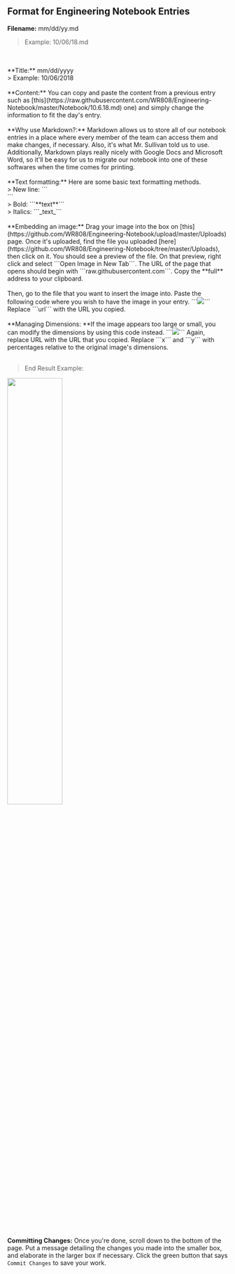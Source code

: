 ## Format for Engineering Notebook Entries

**Filename:** mm/dd/yy.md
<br>
> Example: 10/06/18.md
<br>
<br>
**Title:** mm/dd/yyyy
<br>
> Example: 10/06/2018
<br>
<br>
**Content:** You can copy and paste the content from a previous entry such as [this](https://raw.githubusercontent.com/WR808/Engineering-Notebook/master/Notebook/10.6.18.md) one) and simply change the information to fit the day's entry.
<br>
<br>
**Why use Markdown?:** Markdown allows us to store all of our notebook entries in a place where every member of the team can access them and make changes, if necessary. Also, it's what Mr. Sullivan told us to use. Additionally, Markdown plays really nicely with Google Docs and Microsoft Word, so it'll be easy for us to migrate our notebook into one of these softwares when the time comes for printing.
<br>
<br>
**Text formatting:** Here are some basic text formatting methods.
<br>
> New line:
  ```<br>```
<br>
> Bold: 
  ```**text**```
<br>
> Italics: ```_text_```
<br>
<br>
**Embedding an image:** Drag your image into the box on [this](https://github.com/WR808/Engineering-Notebook/upload/master/Uploads) page. Once it's uploaded, find the file you uploaded [here](https://github.com/WR808/Engineering-Notebook/tree/master/Uploads), then click on it. You should see a preview of the file. On that preview, right click and select ```Open Image in New Tab```. The URL of the page that opens should begin with ```raw.githubusercontent.com```. Copy the **full** address to your clipboard.
<br>
<br>
Then, go to the file that you want to insert the image into. Paste the following code where you wish to have the image in your entry. ```<img src="url">``` Replace ```url``` with the URL you copied. 
<br>
<br>
**Managing Dimensions: **If the image appears too large or small, you can modify the dimensions by using this code instead. ```<img src="url" width="x%" height="y%">``` Again, replace URL with the URL that you copied. Replace ```x``` and ```y``` with percentages relative to the original image's dimensions.<br>
<br>

> End Result Example:

<img src="https://raw.githubusercontent.com/WR808/Engineering-Notebook/master/Uploads/example.png" width="50%" height="50%">

**Committing Changes:** Once you're done, scroll down to the bottom of the page. Put a message detailing the changes you made into the smaller box, and elaborate in the larger box if necessary. Click the green button that says ```Commit Changes``` to save your work.

<br>
